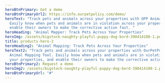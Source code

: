 ```yaml
---
heroBtnPrimary: Get a demo
heroBtnPrimaryUrl2: https://info.ourpetpolicy.com/demo/
heroText: "Track pets and animals across your properties with OPP Animal Mapper.
  Easily know when pets and animals are in violation across your properties, and
  enable their owners to make the corrective action fast. "
heroHeading: "Animal Mapper: Track Pets Across Your Properties"
heroImg: /assets/bigstock-naughty-playful-puppy-dog-bord-398414108-1.png
title: products-hero-2
heroHeading2: "Animal Mapping: Track Pets Across Your Properties"
heroText2: "Track pets and animals across your properties with OurPetPolicy's
  Animal Mapping Tool. Easily know when pets and animals are in violation across
  your properties, and enable their owners to make the corrective action fast. "
heroBtnPrimary2: Request a demo
heroImg2: /assets/bigstock-naughty-playful-puppy-dog-bord-398414108-1.png
heroBtnPrimaryUrl: "#"
---
```

